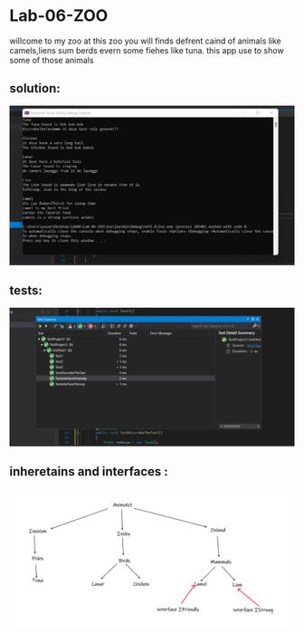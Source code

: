 # Lab-06-ZOO

willcome to my zoo at this zoo you will finds defrent caind of animals like camels,liens sum berds evern some fiehes like tuna.
this app use to show some of those animals

## solution:

![image](/Zoo.png)


## tests:

![image](/tests.png)


## inheretains and interfaces :


![image](/inheretans.png)


